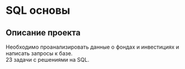 # SQL основы
## Описание проекта
Необходимо проанализировать данные о фондах и инвестициях и написать запросы к базе.\
23 задачи с решениями на SQL.
